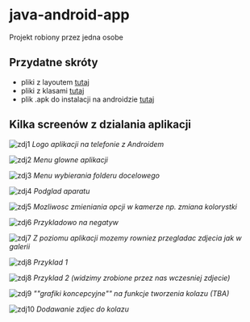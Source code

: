 # java-android-app
Projekt robiony przez jedna osobe
## Przydatne skróty
* pliki z layoutem [tutaj](https://github.com/thezapalsky/java-android-app/tree/master/app/src/main/res/layout)
* pliki z klasami [tutaj](https://github.com/thezapalsky/java-android-app/tree/master/app/src/main/java/com/example/mikosz/projektkoncowyzapalskimikolaj)
* plik .apk do instalacji na androidzie [tutaj](https://github.com/thezapalsky/java-android-app/blob/master/app-debug.apk)

## Kilka screenów z dzialania aplikacji
![zdj1](ss/Screenshot_2019-06-12-19-46-51.png)
*Logo aplikacji na telefonie z Androidem*


![zdj2](ss/Screenshot_2019-06-12-19-46-59.png)
*Menu glowne aplikacji*


![zdj3](ss/Screenshot_2019-06-12-19-47-07.png)
*Menu wybierania folderu docelowego*


![zdj4](ss/Screenshot_2019-06-12-19-47-22.png)
*Podglad aparatu*

![zdj5](ss/Screenshot_2019-06-12-19-47-33.png)
*Mozliwosc zmieniania opcji w kamerze np. zmiana kolorystki*

![zdj6](ss/Screenshot_2019-06-12-19-48-06.png)
*Przykladowo na negatyw*

![zdj7](ss/Screenshot_2019-06-12-19-48-41.png)
*Z poziomu aplikacji mozemy rowniez przegladac zdjecia jak w galerii*

![zdj8](ss/Screenshot_2019-06-12-19-50-16.png)
*Przyklad 1*

![zdj8](ss/Screenshot_2019-06-12-19-50-23.png)
*Przyklad 2 (widzimy zrobione przez nas wczesniej zdjecie)*

![zdj9](ss/Screenshot_2019-06-12-19-50-34.png)
*""grafiki koncepcyjne"" na funkcje tworzenia kolazu (TBA)*

![zdj10](ss/Screenshot_2019-06-12-19-50-40.png)
*Dodawanie zdjec do kolazu*
